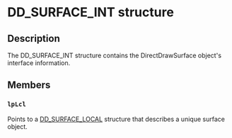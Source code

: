 # DD_SURFACE_INT structure

## Description

The DD_SURFACE_INT structure contains the DirectDrawSurface object's interface information.

## Members

### `lpLcl`

Points to a [DD_SURFACE_LOCAL](https://learn.microsoft.com/windows/desktop/api/ddrawint/ns-ddrawint-dd_surface_local) structure that describes a unique surface object.